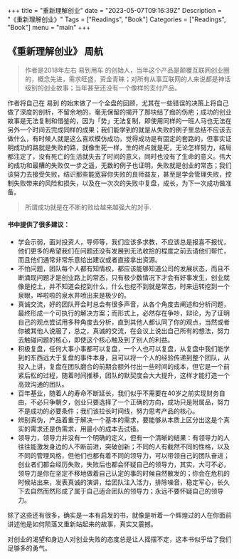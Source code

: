 +++
title = "重新理解创业"
date = "2023-05-07T09:16:39Z"
Description = "《重新理解创业》"
Tags = ["Readings", "Book"]
Categories = ["Readings", "Book"]
menu = "main"
+++

## 《重新理解创业》 周航

> 作者是2018年左右 易到用车 的创始人，当年这个产品是颠覆互联网创业圈的，概念先进，需求旺盛，资金青睐；对所有从事互联网的人来说都是神话级别的创业故事；当年甚至还没有一个像样的支付产品。

作者将自己在 易到 的始末做了一个全盘的回顾，尤其在一些错误的决策上将自己做了深度的剖析，不留余地的，毫无保留的揭开了那块结了痂的伤疤；成功的创业故事是无法复制和借鉴的，因为「势」无法复制，即使用同样的一班人马也无法在另外一个时间去完成同样的成果；我们能学到的就是从失败的例子里总结不应该去做什么，有时候人就是这么喜欢模仿成功，觉得成功是有固定的套路的，但事实证明成功的路就是失败的路，就像生死一样，生的终点就是死，无论怎样努力，结局都注定了，没有死亡的生活就失去了时间的意义，同时也没有了生命的意义。伟大的成功和最糟的失败仅一步之遥，无数的例子也证明，失败就是创业的常态；我们该努力去接受失败，结识那些能宽容你失败的良师益友，甚至是学会管理失败，控制失败带来的风险和损失，以及在一次次的失败中复盘，成长，为下一次成功做准备。
<!--more-->

> 所谓成功就是在不断的败给越来越强大的对手.

#### 书中提供了很多建议：

- 学会示弱，面对投资人，导师等，我们应该多求教，不应该总是报喜不报忧，他们更多的希望我们在问题还没有发展到无法收拾的程度之前去请他们帮忙，而且他们通常非常乐意给出建议或者直接拿出资源。
- 不怕问题，团队每个人都有知情权，都应该能够知道公司的发展状态，而且不断涌现问题才是创业路上的常态，只有极少数情况下才会有好事发生，创业就像是挖土，并不知道会挖到什么，什么也挖不到就是常态，时来运转挖到一个泉眼，哗啦啦的泉水井喷出来是极少的。
- 真诚交流，好的团队开会时总会有很多声音，从各个角度去阐述和分析问题，最终形成一个可执行的解决方案；而形式上，必然存在争吵，辩论，为了证明自己的观点尝试用多种角度去分析，直到其他人都认同了你的观点，当然或者你被其他人说服了，总之，真诚的交流，在会议上说出自己所有的想法，努力去触碰问题的核心，即使这个核心触及到了别人的利益。
- 积极复盘，任何大事小事都可以复盘，一个人也可以复盘，从复盘中我们能学到的东西远大于复盘的事件本身，且可以将一个人的经验传递到整个团队，从投入上讲，复盘在团队磨合的前期会额外付出一些时间的成本，但它是一个前紧后松的过程，随着时间推移，团队的默契度会大大提升，这样才能打造一个高效沟通的团队。
- 百年基业，随着人的寿命不断延长，我们似乎不需要在40岁之前实现财务自由，不必只争朝夕，创业只要选择了一个正确的方向，成功只是附属品，努力不是成功的必要条件；我们该拉长时间线，努力思考产品的核心。
- 辨别真伪，产品着重于解决一个基本的需求，要能够从本质上区分出这是个真实的需求还是伪需求，用最小的成本去试错。
- 领导力，领导力并没有一个明确的定义，但有一个清晰的结果：有领导力的人往往能激发身边的人不断前进，突破创新；不同的人有截然不同的性格，以及不同的管理风格，但他们也都有着不同的领导力，可以带领自己的团队奋进；创业者们都会经历失败，失败后也都会怀疑自己的领导力，其实，大可不必，领导力是你在坚定不移地做着自己认定的事的时候自然散发的；你会在危机的时候站出来，发表真诚的演讲，给团队注入活力，排除噪音，稳定军心，长久下去自然而然形成了属于自己适合团队的领导力；永远不要怀疑自己的领导力。

除了这些还有很多，确实是一本有启发的书，就像是听着一个辉煌过的人在你面前讲述他是如何陨落又重新站起来的故事，真实又震撼。

对创业的渴望和身边人对创业失败的态度总是让人摇摆不定，这本书似乎给了我们足够多的勇气。